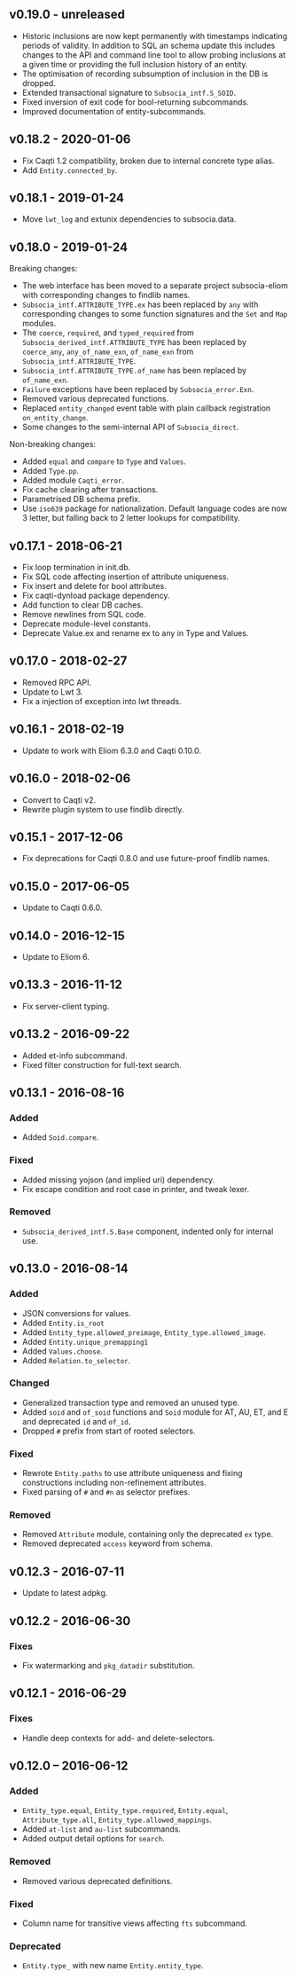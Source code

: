 ## v0.19.0 - unreleased

  - Historic inclusions are now kept permanently with timestamps indicating
    periods of validity.  In addition to SQL an schema update this includes
    changes to the API and command line tool to allow probing inclusions at
    a given time or providing the full inclusion history of an entity.
  - The optimisation of recording subsumption of inclusion in the DB is
    dropped.
  - Extended transactional signature to `Subsocia_intf.S_SOID`.
  - Fixed inversion of exit code for bool-returning subcommands.
  - Improved documentation of entity-subcommands.

## v0.18.2 - 2020-01-06

- Fix Caqti 1.2 compatibility, broken due to internal concrete type alias.
- Add `Entity.connected_by`.

## v0.18.1 - 2019-01-24

- Move `lwt_log` and extunix dependencies to subsocia.data.

## v0.18.0 - 2019-01-24

Breaking changes:

- The web interface has been moved to a separate project subsocia-eliom with
  corresponding changes to findlib names.
- `Subsocia_intf.ATTRIBUTE_TYPE.ex` has been replaced by `any` with
  corresponding changes to some function signatures and the `Set` and `Map`
  modules.
- The `coerce`, `required`, and `typed_required` from
  `Subsocia_derived_intf.ATTRIBUTE_TYPE` has
  been replaced by `coerce_any`, `any_of_name_exn`, `of_name_exn` from
  `Subsocia_intf.ATTRIBUTE_TYPE`.
- `Subsocia_intf.ATTRIBUTE_TYPE.of_name` has been replaced by `of_name_exn`.
- `Failure` exceptions have been replaced by `Subsocia_error.Exn`.
- Removed various deprecated functions.
- Replaced `entity_changed` event table with plain callback registration
  `on_entity_change`.
- Some changes to the semi-internal API of `Subsocia_direct`.

Non-breaking changes:

- Added `equal` and `compare` to `Type` and `Values`.
- Added `Type.pp`.
- Added module `Caqti_error`.
- Fix cache clearing after transactions.
- Parametrised DB schema prefix.
- Use `iso639` package for nationalization. Default language codes are now 3
  letter, but falling back to 2 letter lookups for compatibility.

## v0.17.1 - 2018-06-21

- Fix loop termination in init.db.
- Fix SQL code affecting insertion of attribute uniqueness.
- Fix insert and delete for bool attributes.
- Fix caqti-dynload package dependency.
- Add function to clear DB caches.
- Remove newlines from SQL code.
- Deprecate module-level constants.
- Deprecate Value.ex and rename ex to any in Type and Values.

## v0.17.0 - 2018-02-27

- Removed RPC API.
- Update to Lwt 3.
- Fix a injection of exception into lwt threads.

## v0.16.1 - 2018-02-19

- Update to work with Eliom 6.3.0 and Caqti 0.10.0.

## v0.16.0 - 2018-02-06

- Convert to Caqti v2.
- Rewrite plugin system to use findlib directly.

## v0.15.1 - 2017-12-06

- Fix deprecations for Caqti 0.8.0 and use future-proof findlib names.

## v0.15.0 - 2017-06-05

- Update to Caqti 0.6.0.

## v0.14.0 - 2016-12-15

- Update to Eliom 6.

## v0.13.3 - 2016-11-12

- Fix server-client typing.

## v0.13.2 - 2016-09-22

- Added et-info subcommand.
- Fixed filter construction for full-text search.

## v0.13.1 - 2016-08-16

### Added
- Added `Soid.compare`.

### Fixed
- Added missing yojson (and implied uri) dependency.
- Fix escape condition and root case in printer, and tweak lexer.

### Removed
- `Subsocia_derived_intf.S.Base` component, indented only for internal use.

## v0.13.0 - 2016-08-14

### Added
- JSON conversions for values.
- Added `Entity.is_root`
- Added `Entity_type.allowed_preimage`, `Entity_type.allowed_image`.
- Added `Entity.unique_premapping1`
- Added `Values.choose`.
- Added `Relation.to_selector`.

### Changed
- Generalized transaction type and removed an unused type.
- Added `soid` and `of_soid` functions and `Soid` module for AT, AU, ET, and
  E and deprecated `id` and `of_id`.
- Dropped `#` prefix from start of rooted selectors.

### Fixed
- Rewrote `Entity.paths` to use attribute uniqueness and fixing
  constructions including non-refinement attributes.
- Fixed parsing of `#` and `#n` as selector prefixes.

### Removed
- Removed `Attribute` module, containing only the deprecated `ex` type.
- Removed deprecated `access` keyword from schema.

## v0.12.3 - 2016-07-11
- Update to latest adpkg.

## v0.12.2 - 2016-06-30

### Fixes
- Fix watermarking and `pkg_datadir` substitution.

## v0.12.1 - 2016-06-29

### Fixes
- Handle deep contexts for add- and delete-selectors.

## v0.12.0 – 2016-06-12

### Added
- `Entity_type.equal`, `Entity_type.required`, `Entity.equal`,
  `Attribute_type.all`, `Entity_type.allowed_mappings`.
- Added `at-list` and `au-list` subcommands.
- Added output detail options for `search`.

### Removed
- Removed various deprecated definitions.

### Fixed
- Column name for transitive views affecting `fts` subcommand.

### Deprecated
- `Entity.type_` with new name `Entity.entity_type`.
